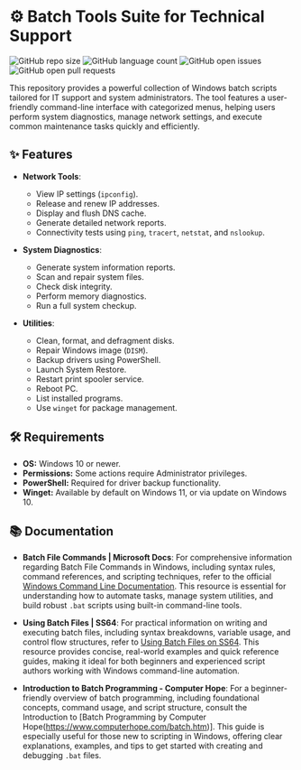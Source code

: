 # ⚙️ Batch Tools Suite for Technical Support

![GitHub repo size](https://img.shields.io/github/repo-size/KiraKoba/SysAdminBatchSuite?style=flat-square)
![GitHub language count](https://img.shields.io/github/languages/count/KiraKoba/SysAdminBatchSuite?style=flat-square)
![GitHub open issues](https://img.shields.io/github/issues/KiraKoba/SysAdminBatchSuite?style=flat-square)
![GitHub open pull requests](https://img.shields.io/github/issues-pr/KiraKoba/SysAdminBatchSuite?style=flat-square)

This repository provides a powerful collection of Windows batch scripts tailored for IT support and system administrators. The tool features a user-friendly command-line interface with categorized menus, helping users perform system diagnostics, manage network settings, and execute common maintenance tasks quickly and efficiently.

## ✨ Features

- __Network Tools__:
    - View IP settings (`ipconfig`).
    - Release and renew IP addresses.
    - Display and flush DNS cache.
    - Generate detailed network reports.
    - Connectivity tests using `ping`, `tracert`, `netstat`, and `nslookup`.

- __System Diagnostics__:
    - Generate system information reports.
    - Scan and repair system files.
    - Check disk integrity.
    - Perform memory diagnostics.
    - Run a full system checkup.

- __Utilities__:
    - Clean, format, and defragment disks.
    - Repair Windows image (`DISM`).
    - Backup drivers using PowerShell.
    - Launch System Restore.
    - Restart print spooler service.
    - Reboot PC.
    - List installed programs.
    - Use `winget` for package management.


## 🛠️ Requirements

- __OS:__ Windows 10 or newer.
- __Permissions:__ Some actions require Administrator privileges.
- __PowerShell:__ Required for driver backup functionality.
- __Winget:__ Available by default on Windows 11, or via update on Windows 10.

## 📚 Documentation
- __Batch File Commands | Microsoft Docs__:
For comprehensive information regarding Batch File Commands in Windows, including syntax rules, command references, and scripting techniques, refer to the official [Windows Command Line Documentation](https://learn.microsoft.com/en-us/windows-server/administration/windows-commands/windows-commands).
This resource is essential for understanding how to automate tasks, manage system utilities, and build robust `.bat` scripts using built-in command-line tools.

- __Using Batch Files | SS64__:
For practical information on writing and executing batch files, including syntax breakdowns, variable usage, and control flow structures, refer to [Using Batch Files on SS64](https://ss64.com/nt/syntax.html).
This resource provides concise, real-world examples and quick reference guides, making it ideal for both beginners and experienced script authors working with Windows command-line automation.

- __Introduction to Batch Programming - Computer Hope__:
For a beginner-friendly overview of batch programming, including foundational concepts, command usage, and script structure, consult the Introduction to [Batch Programming by Computer Hope(https://www.computerhope.com/batch.htm)].
This guide is especially useful for those new to scripting in Windows, offering clear explanations, examples, and tips to get started with creating and debugging `.bat` files.